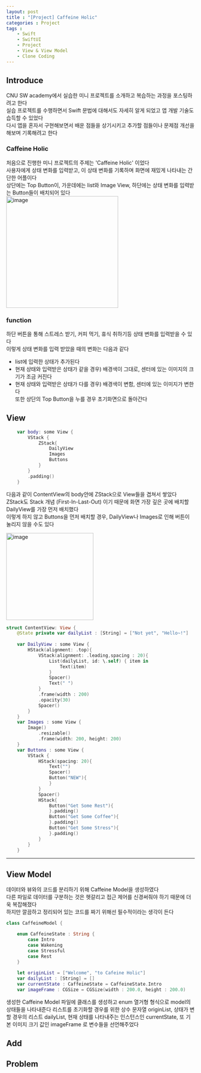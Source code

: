 ```yaml
---
layout: post
title : "[Project] Caffeine Holic"
categories : Project
tags : 
    - Swift
    - SwiftUI
    - Project
    - View & View Model
    - Clone Coding
---
```


## Introduce
CNU SW academy에서 실습한 미니 프로젝트를 소개하고 복습하는 과정을 포스팅하려고 한다  
실습 프로젝트를 수행하면서 Swift 문법에 대해서도 자세히 알게 되었고 앱 개발 기술도 습득할 수 있었다     
다시 앱을 혼자서 구현해보면서 배운 점들을 상기시키고 추가할 점들이나 문제점 개선을 해보며 기록해려고 한다   

### Caffeine Holic
처음으로 진행한 미니 프로젝트의 주제는 'Caffeine Holic' 이었다   
사용자에게 상태 변화를 입력받고, 이 상태 변화를 기록하며 화면에 재밌게 나타내는 간단한 어플이다   
상단에는 Top Button이, 가운데에는 list와 Image View, 하단에는 상태 변화를 입력받는 Button들이 배치되어 있다   
<img width="299" alt="image" src="https://user-images.githubusercontent.com/110437548/213984080-945a7dab-3bdb-418f-b097-e8c80c28890b.png">   

### function
하단 버튼을 통해 스트레스 받기, 커피 먹기, 휴식 취하기등 상태 변화를 입력받을 수 있다   
이렇게 상태 변화를 입력 받았을 때의 변화는 다음과 같다
- list에 입력한 상태가 추가된다
- 현재 상태와 입력받은 상태가 같을 경우) 배경색이 그대로, 센터에 있는 이미지의 크기가 조금 커진다
- 현재 상태와 입력받은 상태가 다를 경우) 배경색이 변함, 센터에 있는 이미지가 변한다   
또한 상단의 Top Button을 누를 경우 초기화면으로 돌아간다   

## View
```swift
    var body: some View {
        VStack {
            ZStack{
                DailyView
                Images
                Buttons
            }
        }
        .padding()
    }
```
다음과 같이 ContentView의 body안에 ZStack으로 View들을 겹쳐서 쌓았다  
ZStack도 Stack 개념 (First-In-Last-Out) 이기 때문에 화면 가장 깊은 곳에 배치할 DailyView를 가장 먼저 배치했다   
이렇게 하지 않고 Buttons을 먼저 배치할 경우, DailyView나 Images로 인해 버튼이 눌리지 않을 수도 있다 

<img width="233" alt="image" src="https://user-images.githubusercontent.com/110437548/213989348-cc95514c-b6c2-4941-a125-c3ebfb0f7653.png">


```swift
struct ContentView: View {
    @State private var dailyList : [String] = ["Not yet", "Hello~!"]
   
    var DailyView : some View {
        HStack(alignment: .top){
            VStack(alignment: .leading,spacing : 20){
                List(dailyList, id: \.self) { item in
                    Text(item)
                }
                Spacer()
                Text(" ")
            }
            .frame(width : 200)
            .opacity(30)
            Spacer()
        }
    }
    var Images : some View {
        Image()
            .resizable()
            .frame(width: 200, height: 200)
    }
    var Buttons : some View {
        VStack {
            HStack(spacing: 20){
                Text("")
                Spacer()
                Button("NEW"){
                }
            }
            Spacer()
            HStack{
                Button("Get Some Rest"){
                }.padding()
                Button("Get Some Coffee"){
                }.padding()
                Button("Get Some Stress"){
                }.padding()
            }
        }
    }
```
* * *    
## View Model
데이터와 뷰와의 코드를 분리하기 위해 Caffeine Model을 생성하였다   
다른 파일로 데이터를 구분하는 것은 헷갈리고 접근 제어를 신경써줘야 하기 때문에 더욱 복잡해졌다   
하지만 깔끔하고 정리되어 있는 코드를 짜기 위해선 필수적이라는 생각이 든다   

```swift
class CaffeineModel {

    enum CaffeineState : String {
        case Intro
        case Wakening
        case Stressful
        case Rest
    }
    
    let originList = ["Welcome", "to Cafeine Holic"]
    var dailyList : [String] = []
    var currentState : CaffeineState = CaffeineState.Intro
    var imageFrame : CGSize = CGSize(width : 200.0, height : 200.0)
```
생성한 Caffeine Model 파일에 클래스를 생성하고 enum 열거형 형식으로 model의 상태들을 나타내준다
리스트를 초기화할 경우를 위한 상수 문자열 originList, 상태가 변할 경우의 리스트 dailyList, 현재 상태를 나타내주는 인스턴스인 currentState, 또 기본 이미지 크기 값인 imageFrame 로 변수들을 선언해주었다   



## Add
## Problem
